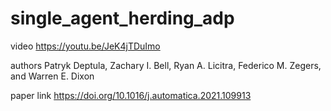 # single_agent_herding_adp

video https://youtu.be/JeK4jTDuImo

authors Patryk Deptula, Zachary I. Bell, Ryan A. Licitra, Federico M. Zegers, and Warren E. Dixon

paper link https://doi.org/10.1016/j.automatica.2021.109913
